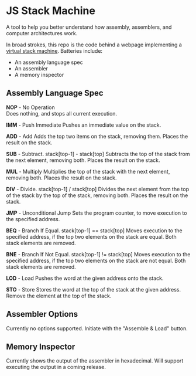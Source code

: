 # JS Stack Machine

A tool to help you better understand how assembly, assemblers, and computer architectures work.

In broad strokes, this repo is the code behind a webpage implementing a [virtual stack machine](https://en.wikipedia.org/wiki/Stack_machine).
Batteries include:

* An assembly language spec
* An assembler
* A memory inspector

## Assembly Language Spec

**NOP** - No Operation  
Does nothing, and stops all current execution. 

**IMM<hex or dec>** - Push Immediate
Pushes an immediate value on the stack. 

**ADD** - Add
Adds the top two items on the stack, removing them. Places the result on the stack. 

**SUB** - Subtract. stack[top-1] - stack[top]
Subtracts the top of the stack from the next element, removing both. Places the result on the stack. 

**MUL** - Multiply
Multiplies the top of the stack with the next element, removing both. Places the result on the stack. 

**DIV** - Divide. stack[top-1] / stack[top]
Divides the next element from the top of the stack by the top of the stack, removing both. Places the result on the stack. 

**JMP<hex or dec address>** - Unconditional Jump
Sets the program counter, to move execution to the specified address. 

**BEQ<hex or dec address>** - Branch If Equal. stack[top-1] == stack[top]
Moves execution to the specified address, if the top two elements on the stack are equal. Both stack elements are removed. 

**BNE<hex or dec address>** - Branch If Not Equal. stack[top-1] != stack[top]
Moves execution to the specified address, if the top two elements on the stack are not equal. Both stack elements are removed. 

**LOD<hex or dec address>** - Load
Pushes the word at the given address onto the stack. 

**STO<hex or dec address>** - Store
Stores the word at the top of the stack at the given address. Remove the element at the top of the stack. 

## Assembler Options

Currently no options supported. Initiate with the "Assemble & Load" button.

## Memory Inspector

Currently shows the output of the assembler in hexadecimal. Will support executing the output in a coming release.
